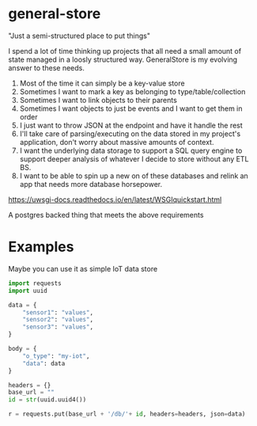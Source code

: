 # general-store
"Just a semi-structured place to put things"

I spend a lot of time thinking up projects that all need a small amount of state managed
in a loosly structured way. GeneralStore is my evolving answer to these needs. 

1. Most of the time it can simply be a key-value store
2. Sometimes I want to mark a key as belonging to type/table/collection
3. Sometimes I want to link objects to their parents
4. Sometimes I want objects to just be events and I want to get them in order
5. I just want to throw JSON at the endpoint and have it handle the rest
6. I'll take care of parsing/executing on the data stored in my project's application, don't worry about massive amounts of context.
7. I want the underlying data storage to support a SQL query engine to support deeper analysis of whatever I decide to store without any ETL BS. 
8. I want to be able to spin up a new on of these databases and relink an app that needs more database horsepower. 

https://uwsgi-docs.readthedocs.io/en/latest/WSGIquickstart.html

A postgres backed thing that meets the above requirements

# Examples

Maybe you can use it as simple IoT data store

```python
import requests
import uuid

data = {
    "sensor1": "values",
    "sensor2": "values",
    "sensor3": "values",
}

body = {
    "o_type": "my-iot",
    "data": data
}

headers = {}
base_url = ""
id = str(uuid.uuid4())

r = requests.put(base_url + '/db/'+ id, headers=headers, json=data)

```

